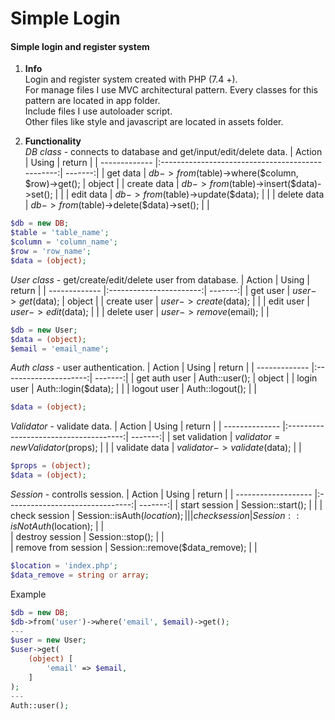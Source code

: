 # Simple Login

#### Simple login and register system

1. **Info**  
   Login and register system created with PHP (7.4 +).  
   For manage files I use MVC architectural pattern. Every classes for this pattern are located in app folder.  
   Include files I use autoloader script.  
   Other files like style and javascript are located in assets folder.  

2. **Functionality**  
   *DB class* - connects to database and get/input/edit/delete data.
| Action        | Using                                            | return  |
| ------------- |:------------------------------------------------:| -------:|
| get data      | $db->from($table)->where($column, $row)->get();  | object  |
| create data   | $db->from($table)->insert($data)->set();         |         |
| edit data     | $db->from($table)->update($data);                |         |
| delete data   | $db->from($table)->delete($data)->set();         |         |  
```php
$db = new DB;
$table = 'table_name';
$column = 'column_name';
$row = 'row_name';
$data = (object);
```

   *User class* - get/create/edit/delete user from database.
| Action        | Using                   | return  |
| ------------- |:-----------------------:| -------:|
| get user      | $user->get($data);      | object  |
| create user   | $user->create($data);   |         |
| edit user     | $user->edit($data);     |         |
| delete user   | $user->remove($email);  |         |  
```php
$db = new User;
$data = (object);
$email = 'email_name';
```

  *Auth class* - user authentication.
| Action        | Using                 | return  |
| ------------- |:---------------------:| -------:|
| get auth user | Auth::user();         | object  |
| login user    | Auth::login($data);   |         |
| logout user   | Auth::logout();       |         |  
```php
$data = (object);
```

*Validator* - validate data.
| Action         | Using                                 | return  |
| -------------- |:-------------------------------------:| -------:|
| set validation | $validator = new Validator($props);   |         |
| validate data  | $validator->validate($data);          |         |  
```php
$props = (object);
$data = (object);
```

*Session* - controlls session.
| Action              | Using                           | return  |
| ------------------- |:-------------------------------:| -------:|
| start session       | Session::start();               |         |
| check session       | Session::isAuth($location);     |         |  
| check session       | Session::isNotAuth($location);  |         |  
| destroy session     | Session::stop();                |         |  
| remove from session | Session::remove($data_remove);  |         |  
```php
$location = 'index.php';
$data_remove = string or array;
```

Example
```php
$db = new DB;
$db->from('user')->where('email', $email)->get();
---
$user = new User;
$user->get(
    (object) [
        'email' => $email,
    ]
);
---
Auth::user();
```

